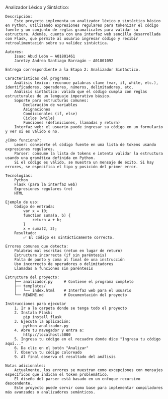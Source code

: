 Analizador Léxico y Sintáctico:

    Descripción:
        Este proyecto implementa un analizador léxico y sintáctico básico en Python, utilizando expresiones regulares para tokenizar el código fuente y un conjunto de reglas gramaticales para validar su estructura. Además, cuenta con una interfaz web sencilla desarrollada con Flask, que permite al usuario ingresar código y recibir retroalimentación sobre su validez sintáctica.

    Autores:
        Isaac Abud León – A01801461
        Jaretzy Andrea Santiago Barragán – A01801092

    Entrega correspondiente a la Etapa 2: Analizador Sintáctico.

    Características del programa:
        Análisis léxico: reconoce palabras clave (var, if, while, etc.), identificadores, operadores, números, delimitadores, etc.
        Análisis sintáctico: valida que el código cumpla con reglas estructurales de un lenguaje imperativo básico.
        Soporte para estructuras comunes:
            Declaración de variables
            Asignaciones
            Condicionales (if, else)
            Ciclos (while)
            Funciones (definiciones, llamadas y return)
        Interfaz web: el usuario puede ingresar su código en un formulario y ver si es válido o no.

    ¿Cómo funciona?:
        Lexer: convierte el código fuente en una lista de tokens usando expresiones regulares.
        Parser: consume la lista de tokens e intenta validar la estructura usando una gramática definida en Python.
        Si el código es válido, se muestra un mensaje de éxito. Si hay errores, se especifica el tipo y posición del primer error.

    Tecnologías:
        Python 
        Flask (para la interfaz web)
        Expresiones regulares (re)
        HTML

    Ejemplo de uso:
        Código de entrada:
            var x = 10;
            function suma(a, b) {
                return a + b;
            }
            x = suma(2, 3);
        Resultado:
            ✅ El código es sintácticamente correcto.

    Errores comunes que detecta:
        Palabras mal escritas (retun en lugar de return)
        Estructura incorrecta (if sin paréntesis)
        Falta de punto y coma al final de una instrucción
        Uso incorrecto de operadores o delimitadores
        Llamadas a funciones sin paréntesis

    Estructura del proyecto:
        ├── analizador.py     # Contiene el programa completo
        ├── templates/
        │   └── index.html    # Interfaz web para el usuario
        └── README.md         # Documentación del proyecto
    
    Instrucciones para ejecutar
        1. Ir a la carpeta donde se tenga todo el proyecto
        2. Instala Flask:
            pip install flask
        3. Ejecuta la aplicación:
            python analizador.py
        4. Abre tu navegador y entra a:
            http://localhost:5000
        5. Ingresa tu código en el recuadro donde dice "Ingresa tu código aquí..."
        6. Da clic en el botón "Analizar"
        7. Observa tu código coloreado
        9. Al final observa el resultado del análisis 

    Notas adicionales: 
        Actualmente, los errores se muestran como excepciones con mensajes específicos que indican el token problemático.
        El diseño del parser está basado en un enfoque recursivo descendente.
        Este proyecto puede servir como base para implementar compiladores más avanzados o analizadores semánticos.